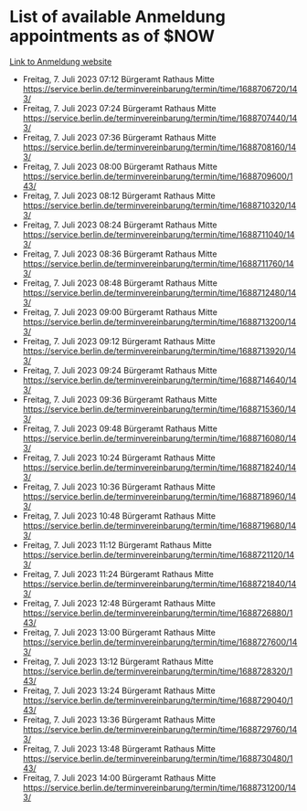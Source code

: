 # List of available Anmeldung appointments as of $NOW
[Link to Anmeldung website](https://service.berlin.de/terminvereinbarung/termin/tag.php?termin=1&anliegen[]=120686&dienstleisterlist=122210,122217,327316,122219,327312,122227,327314,122231,327346,122243,327348,122254,122252,329742,122260,329745,122262,329748,122271,327278,122273,327274,122277,327276,330436,122280,327294,122282,327290,122284,327292,122291,327270,122285,327266,122286,327264,122296,327268,150230,329760,122297,327286,122294,327284,122312,329763,122314,329775,122304,327330,122311,327334,122309,327332,317869,122281,327352,122279,329772,122283,122276,327324,122274,327326,122267,329766,122246,327318,122251,327320,122257,327322,122208,327298,122226,327300&herkunft=http%3A%2F%2Fservice.berlin.de%2Fdienstleistung%2F120686%2F)
- Freitag, 7. Juli 2023 07:12 Bürgeramt Rathaus Mitte https://service.berlin.de/terminvereinbarung/termin/time/1688706720/143/
- Freitag, 7. Juli 2023 07:24 Bürgeramt Rathaus Mitte https://service.berlin.de/terminvereinbarung/termin/time/1688707440/143/
- Freitag, 7. Juli 2023 07:36 Bürgeramt Rathaus Mitte https://service.berlin.de/terminvereinbarung/termin/time/1688708160/143/
- Freitag, 7. Juli 2023 08:00 Bürgeramt Rathaus Mitte https://service.berlin.de/terminvereinbarung/termin/time/1688709600/143/
- Freitag, 7. Juli 2023 08:12 Bürgeramt Rathaus Mitte https://service.berlin.de/terminvereinbarung/termin/time/1688710320/143/
- Freitag, 7. Juli 2023 08:24 Bürgeramt Rathaus Mitte https://service.berlin.de/terminvereinbarung/termin/time/1688711040/143/
- Freitag, 7. Juli 2023 08:36 Bürgeramt Rathaus Mitte https://service.berlin.de/terminvereinbarung/termin/time/1688711760/143/
- Freitag, 7. Juli 2023 08:48 Bürgeramt Rathaus Mitte https://service.berlin.de/terminvereinbarung/termin/time/1688712480/143/
- Freitag, 7. Juli 2023 09:00 Bürgeramt Rathaus Mitte https://service.berlin.de/terminvereinbarung/termin/time/1688713200/143/
- Freitag, 7. Juli 2023 09:12 Bürgeramt Rathaus Mitte https://service.berlin.de/terminvereinbarung/termin/time/1688713920/143/
- Freitag, 7. Juli 2023 09:24 Bürgeramt Rathaus Mitte https://service.berlin.de/terminvereinbarung/termin/time/1688714640/143/
- Freitag, 7. Juli 2023 09:36 Bürgeramt Rathaus Mitte https://service.berlin.de/terminvereinbarung/termin/time/1688715360/143/
- Freitag, 7. Juli 2023 09:48 Bürgeramt Rathaus Mitte https://service.berlin.de/terminvereinbarung/termin/time/1688716080/143/
- Freitag, 7. Juli 2023 10:24 Bürgeramt Rathaus Mitte https://service.berlin.de/terminvereinbarung/termin/time/1688718240/143/
- Freitag, 7. Juli 2023 10:36 Bürgeramt Rathaus Mitte https://service.berlin.de/terminvereinbarung/termin/time/1688718960/143/
- Freitag, 7. Juli 2023 10:48 Bürgeramt Rathaus Mitte https://service.berlin.de/terminvereinbarung/termin/time/1688719680/143/
- Freitag, 7. Juli 2023 11:12 Bürgeramt Rathaus Mitte https://service.berlin.de/terminvereinbarung/termin/time/1688721120/143/
- Freitag, 7. Juli 2023 11:24 Bürgeramt Rathaus Mitte https://service.berlin.de/terminvereinbarung/termin/time/1688721840/143/
- Freitag, 7. Juli 2023 12:48 Bürgeramt Rathaus Mitte https://service.berlin.de/terminvereinbarung/termin/time/1688726880/143/
- Freitag, 7. Juli 2023 13:00 Bürgeramt Rathaus Mitte https://service.berlin.de/terminvereinbarung/termin/time/1688727600/143/
- Freitag, 7. Juli 2023 13:12 Bürgeramt Rathaus Mitte https://service.berlin.de/terminvereinbarung/termin/time/1688728320/143/
- Freitag, 7. Juli 2023 13:24 Bürgeramt Rathaus Mitte https://service.berlin.de/terminvereinbarung/termin/time/1688729040/143/
- Freitag, 7. Juli 2023 13:36 Bürgeramt Rathaus Mitte https://service.berlin.de/terminvereinbarung/termin/time/1688729760/143/
- Freitag, 7. Juli 2023 13:48 Bürgeramt Rathaus Mitte https://service.berlin.de/terminvereinbarung/termin/time/1688730480/143/
- Freitag, 7. Juli 2023 14:00 Bürgeramt Rathaus Mitte https://service.berlin.de/terminvereinbarung/termin/time/1688731200/143/
